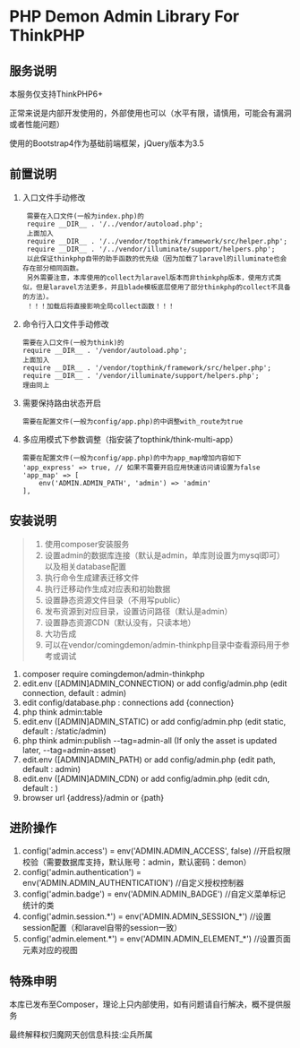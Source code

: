 # PHP Demon Admin Library For ThinkPHP

## 服务说明

本服务仅支持ThinkPHP6+

正常来说是内部开发使用的，外部使用也可以（水平有限，请慎用，可能会有漏洞或者性能问题）

使用的Bootstrap4作为基础前端框架，jQuery版本为3.5

## 前置说明
1. 入口文件手动修改
   ```
    需要在入口文件(一般为index.php)的
    require __DIR__ . '/../vendor/autoload.php';
    上面加入
    require __DIR__ . '/../vendor/topthink/framework/src/helper.php';
    require __DIR__ . '/../vendor/illuminate/support/helpers.php';
    以此保证thinkphp自带的助手函数的优先级（因为加载了laravel的illuminate也会存在部分相同函数。
    另外需要注意，本库使用的collect为laravel版本而非thinkphp版本，使用方式类似，但是laravel方法更多，并且blade模板底层使用了部分thinkphp的collect不具备的方法）。
    ！！！加载后将直接影响全局collect函数！！！
   ```
2. 命令行入口文件手动修改
   ```
   需要在入口文件(一般为think)的
   require __DIR__ . '/vendor/autoload.php';
   上面加入
   require __DIR__ . '/vendor/topthink/framework/src/helper.php';
   require __DIR__ . '/vendor/illuminate/support/helpers.php';
   理由同上
   ```
3. 需要保持路由状态开启
   ```
   需要在配置文件(一般为config/app.php)的中调整with_route为true
   ```
4. 多应用模式下参数调整（指安装了topthink/think-multi-app）
   ```
   需要在配置文件(一般为config/app.php)的中为app_map增加内容如下
   'app_express' => true, // 如果不需要开启应用快速访问请设置为false
   'app_map' => [
       env('ADMIN.ADMIN_PATH', 'admin') => 'admin'
   ],
   ```

## 安装说明

> 1. 使用composer安装服务
> 2. 设置admin的数据库连接（默认是admin，单库则设置为mysql即可）以及相关database配置
> 3. 执行命令生成建表迁移文件
> 4. 执行迁移动作生成对应表和初始数据
> 5. 设置静态资源文件目录（不用写public）
> 6. 发布资源到对应目录，设置访问路径（默认是admin）
> 7. 设置静态资源CDN（默认没有，只读本地）
> 8. 大功告成
> 9. 可以在vendor/comingdemon/admin-thinkphp目录中查看源码用于参考或调试

1. composer require comingdemon/admin-thinkphp
2. edit.env ([ADMIN]ADMIN_CONNECTION) or add config/admin.php (edit connection, default : admin)
3. edit config/database.php : connections add {connection}
4. php think admin:table
5. edit.env ([ADMIN]ADMIN_STATIC) or add config/admin.php (edit static, default : /static/admin)
6. php think admin:publish --tag=admin-all (If only the asset is updated later, --tag=admin-asset)
7. edit.env ([ADMIN]ADMIN_PATH) or add config/admin.php (edit path, default : admin)
8. edit.env ([ADMIN]ADMIN_CDN) or add config/admin.php (edit cdn, default : )
9. browser url {address}/admin or {path}

## 进阶操作

1. config('admin.access') = env('ADMIN.ADMIN_ACCESS', false) //开启权限校验（需要数据库支持，默认账号：admin，默认密码：demon）
2. config('admin.authentication') = env('ADMIN.ADMIN_AUTHENTICATION') //自定义授权控制器
3. config('admin.badge') = env('ADMIN.ADMIN_BADGE') //自定义菜单标记统计的类
4. config('admin.session.\*') = env('ADMIN.ADMIN_SESSION_\*') //设置session配置（和laravel自带的session一致）
5. config('admin.element.\*') = env('ADMIN.ADMIN_ELEMENT_\*') //设置页面元素对应的视图

## 特殊申明

本库已发布至Composer，理论上只内部使用，如有问题请自行解决，概不提供服务

最终解释权归魔网天创信息科技:尘兵所属